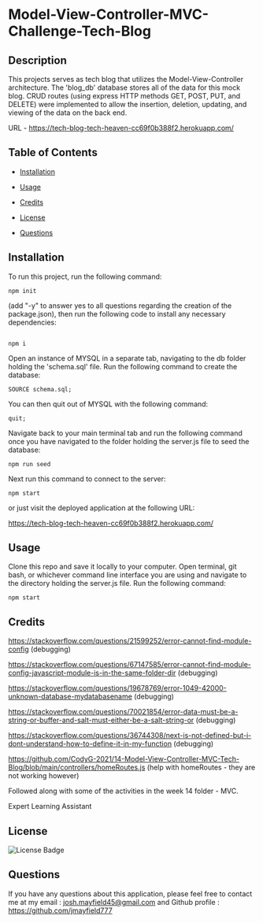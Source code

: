# Model-View-Controller-MVC-Challenge-Tech-Blog

## Description

This projects serves as tech blog that utilizes the Model-View-Controller architecture. The 'blog_db' database stores all of the data for this mock blog. CRUD routes (using express HTTP methods GET, POST, PUT, and DELETE) were implemented to allow the insertion, deletion, updating, and viewing of the data on the back end.  

URL - https://tech-blog-tech-heaven-cc69f0b388f2.herokuapp.com/


## Table of Contents

 * [Installation](#installation)

 * [Usage](#usage)

 * [Credits](#credits)

 * [License](#license)

 * [Questions](#questions)

## Installation

To run this project, run the following command:


```
npm init 
```


(add "-y" to answer yes to all questions regarding the creation of the package.json), then run the following code to install any necessary dependencies:


```

npm i 
```


Open an instance of MYSQL in a separate tab, navigating to the db folder holding the 'schema.sql' file. Run the following command to create the database:

```
SOURCE schema.sql;

```

You can then quit out of MYSQL with the following command:

```
quit;
```


Navigate back to your main terminal tab and run the following command once you have navigated to the folder holding the server.js file to seed the database:

```
npm run seed
```

Next run this command to connect to the server:

```
npm start
```

or just visit the deployed application at the following URL:

https://tech-blog-tech-heaven-cc69f0b388f2.herokuapp.com/


## Usage

Clone this repo and save it locally to your computer. Open terminal, git bash, or whichever command line interface you are using and navigate to the directory holding the server.js file. Run the following command:

```
npm start
```


## Credits

https://stackoverflow.com/questions/21599252/error-cannot-find-module-config (debugging)

https://stackoverflow.com/questions/67147585/error-cannot-find-module-config-javascript-module-is-in-the-same-folder-dir (debugging)

https://stackoverflow.com/questions/19678769/error-1049-42000-unknown-database-mydatabasename (debugging)

https://stackoverflow.com/questions/70021854/error-data-must-be-a-string-or-buffer-and-salt-must-either-be-a-salt-string-or (debugging)

https://stackoverflow.com/questions/36744308/next-is-not-defined-but-i-dont-understand-how-to-define-it-in-my-function (debugging)

https://github.com/CodyG-2021/14-Model-View-Controller-MVC-Tech-Blog/blob/main/controllers/homeRoutes.js (help with homeRoutes - they are not working however)

Followed along with some of the activities in the week 14 folder - MVC.

Expert Learning Assistant 

## License

![License Badge](https://img.shields.io/badge/license-MIT-blue)

## Questions

If you have any questions about this application, please feel free to contact me at my email : josh.mayfield45@gmail.com and Github profile : https://github.com/jmayfield777